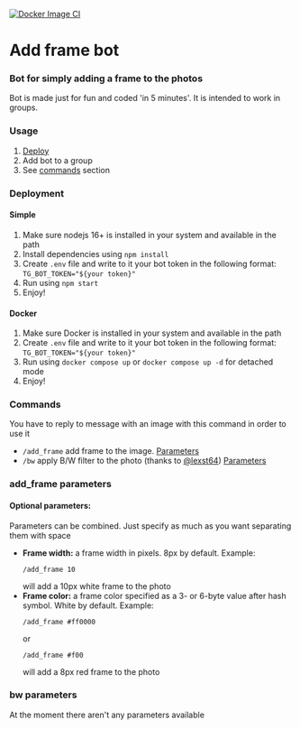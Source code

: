 [![Docker Image CI](https://github.com/Di-Strix/add-frame-bot/actions/workflows/docker-image-ci.yml/badge.svg)](https://github.com/Di-Strix/add-frame-bot/actions/workflows/docker-image-ci.yml)

# Add frame bot

### Bot for simply adding a frame to the photos

Bot is made just for fun and coded 'in 5 minutes'. It is intended to work in groups.

### Usage

1. [Deploy](#deployment)
2. Add bot to a group
3. See [commands](#commands) section

### Deployment

#### Simple

1. Make sure nodejs 16+ is installed in your system and available in the path
2. Install dependencies using `npm install`
3. Create `.env` file and write to it your bot token in the following format: `TG_BOT_TOKEN="${your token}"`
4. Run using `npm start`
5. Enjoy!

#### Docker

1. Make sure Docker is installed in your system and available in the path
2. Create `.env` file and write to it your bot token in the following format: `TG_BOT_TOKEN="${your token}"`
3. Run using `docker compose up` or `docker compose up -d` for detached mode
4. Enjoy!

### Commands

You have to reply to message with an image with this command in order to use it

- `/add_frame` add frame to the image. [Parameters](#add_frame-parameters)
- `/bw` apply B/W filter to the photo (thanks to [@lexst64](https://github.com/lexst64)) [Parameters](#bw-parameters)

### add_frame parameters

#### Optional parameters:

Parameters can be combined. Just specify as much as you want separating them with space

- **Frame width:** a frame width in pixels. 8px by default. Example:
  ```
  /add_frame 10
  ```
  will add a 10px white frame to the photo
- **Frame color:** a frame color specified as a 3- or 6-byte value after hash symbol. White by default. Example:
  ```
  /add_frame #ff0000
  ```
  or
  ```
  /add_frame #f00
  ```
  will add a 8px red frame to the photo

### bw parameters

At the moment there aren't any parameters available
